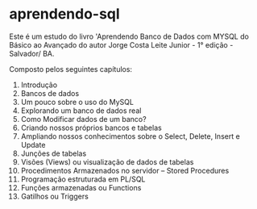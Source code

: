 # aprendendo-sql

Este é um estudo do livro 'Aprendendo Banco de Dados com MYSQL do Básico ao Avançado do autor Jorge Costa Leite Junior - 1° edição - Salvador/ BA.

Composto pelos seguintes capítulos:

1. Introdução
2. Bancos de dados
3. Um pouco sobre o uso do MySQL
4. Explorando um banco de dados real
5. Como Modificar dados de um banco?
6. Criando nossos próprios bancos e tabelas
7. Ampliando nossos conhecimentos sobre o Select, Delete, Insert e Update
8. Junções de tabelas
9. Visões (Views) ou visualização de dados de tabelas
10. Procedimentos Armazenados no servidor – Stored Procedures
11. Programação estruturada em PL/SQL
12. Funções armazenadas ou Functions
13. Gatilhos ou Triggers

